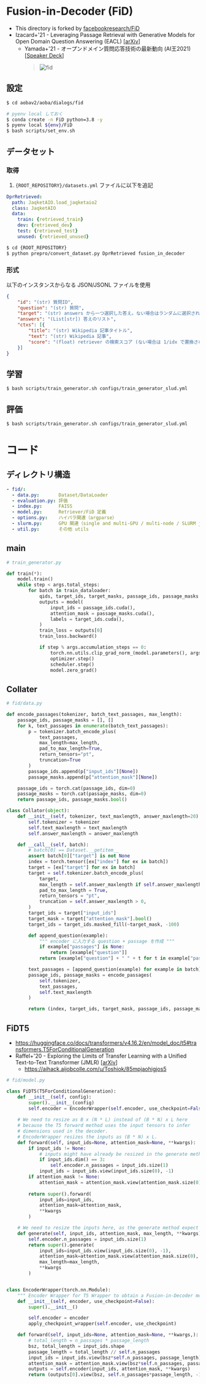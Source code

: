 # Fusion-in-Decoder (FiD)

- This directory is forked by [facebookresearch/FiD](https://github.com/facebookresearch/FiD)
- Izacard+'21 - Leveraging Passage Retrieval with Generative Models for Open Domain Question Answering (EACL) [[arXiv](https://arxiv.org/abs/2007.01282)]
  - Yamada+'21 - オープンドメイン質問応答技術の最新動向 (AI王2021) [[Speaker Deck](https://speakerdeck.com/ikuyamada/opundomeinzhi-wen-ying-da-ji-shu-falsezui-xin-dong-xiang?slide=39)]
    > <img src="https://i.gyazo.com/f8771cde1ad3322d59d31ea8c11c6f02.png" alt="fid" title="fusion-in-decoder">


## 設定

```bash
$ cd aobav2/aoba/dialogs/fid

# pyenv local しておく
$ conda create -n FiD python=3.8 -y
$ pyenv local ${env}/FiD
$ bash scripts/set_env.sh
```

## データセット

### 取得

1. `{ROOT_REPOSITORY}/datasets.yml` ファイルに以下を追記

```yml
DprRetrieved:
  path: JaqketAIO.load_jaqketaio2
  class: JaqketAIO
  data:
    train: {retrieved_train}
    dev: {retrieved_dev}
    test: {retrieved_test}
    unused: {retrieved_unused}
```

```bash
$ cd {ROOT_REPOSITORY}
$ python prepro/convert_dataset.py DprRetrieved fusion_in_decoder
```

### 形式
以下のインスタンスからなる JSON/JSONL ファイルを使用

```json
{
    "id": "(str) 質問ID",
    "question": "(str) 質問",
    "target": "(str) answers から一つ選択した答え。ない場合はランダムに選択される。",
    "answers": "(List[str]) 答えのリスト",
    "ctxs": [{
        "title": "(str) Wikipedia 記事タイトル",
        "text": "(str) Wikipedia 記事",
        "score": "(float) retriever の検索スコア (ない場合は 1/idx で置換される。generator では使用されない。)"
    }]
}
```

## 学習

```bash
$ bash scripts/train_generator.sh configs/train_generator_slud.yml
```

## 評価

```bash
$ bash scripts/train_generator.sh configs/train_generator_slud.yml
```


# コード

## ディレクトリ構造

```yml
- fid/:
  - data.py:       Dataset/DataLoader
  - evaluation.py: 評価
  - index.py:      FAISS
  - model.py:      Retriever/FiD 定義
  - options.py:    ハイパラ関連（argparse）
  - slurm.py:      GPU 関連（single and multi-GPU / multi-node / SLURM jobs）
  - util.py:       その他 utils
```

## main

```python
# train_generator.py

def train(*):
    model.train()
    while step < args.total_steps:
        for batch in train_dataloader:
            qids, target_ids, target_masks, passage_ids, passage_masks = batch
            outputs = model(
                input_ids = passage_ids.cuda(),
                attention_mask = passage_masks.cuda(),
                labels = target_ids.cuda(),
            )
            train_loss = outputs[0]
            train_loss.backward()

            if step % args.accumulation_steps == 0:
                torch.nn.utils.clip_grad_norm_(model.parameters(), args.clip)
                optimizer.step()
                scheduler.step()
                model.zero_grad()
```

## Collater

```python
# fid/data.py

def encode_passages(tokenizer, batch_text_passages, max_length):
    passage_ids, passage_masks = [], []
    for k, text_passages in enumerate(batch_text_passages):
        p = tokenizer.batch_encode_plus(
            text_passages,
            max_length=max_length,
            pad_to_max_length=True,
            return_tensors="pt",
            truncation=True
        )
        passage_ids.append(p["input_ids"][None])
        passage_masks.append(p["attention_mask"][None])

    passage_ids = torch.cat(passage_ids, dim=0)
    passage_masks = torch.cat(passage_masks, dim=0)
    return passage_ids, passage_masks.bool()

class Collator(object):
    def __init__(self, tokenizer, text_maxlength, answer_maxlength=20):
        self.tokenizer = tokenizer
        self.text_maxlength = text_maxlength
        self.answer_maxlength = answer_maxlength

    def __call__(self, batch):
        # batch[0] == Dataset.__getitem__
        assert batch[0]["target"] is not None
        index = torch.tensor([ex["index"] for ex in batch])
        target = [ex["target"] for ex in batch]
        target = self.tokenizer.batch_encode_plus(
            target,
            max_length = self.answer_maxlength if self.answer_maxlength > 0 else None,
            pad_to_max_length = True,
            return_tensors = "pt",
            truncation = self.answer_maxlength > 0,
        )
        target_ids = target["input_ids"]
        target_mask = target["attention_mask"].bool()
        target_ids = target_ids.masked_fill(~target_mask, -100)

        def append_question(example):
            """ encoder に入力する question + passage を作成 """
            if example["passages"] is None:
                return [example["question"]]
            return [example["question"] + " " + t for t in example["passages"]]

        text_passages = [append_question(example) for example in batch]
        passage_ids, passage_masks = encode_passages(
            self.tokenizer,
            text_passages,
            self.text_maxlength
        )

        return (index, target_ids, target_mask, passage_ids, passage_masks)
```

## FiDT5
- https://huggingface.co/docs/transformers/v4.16.2/en/model_doc/t5#transformers.T5ForConditionalGeneration
- Raffel+'20 - Exploring the Limits of Transfer Learning with a Unified Text-to-Text Transformer (JMLR) [[arXiv](https://arxiv.org/abs/1910.10683)]
  - https://aihack.aijobcolle.com/u/Toshiok/85mpjaohigjos5

```python
# fid/model.py

class FiDT5(T5ForConditionalGeneration):
    def __init__(self, config):
        super().__init__(config)
        self.encoder = EncoderWrapper(self.encoder, use_checkpoint=False)
        
    # We need to resize as B x (N * L) instead of (B * N) x L here
    # because the T5 forward method uses the input tensors to infer
    # dimensions used in the decoder.
    # EncoderWrapper resizes the inputs as (B * N) x L.
    def forward(self, input_ids=None, attention_mask=None, **kwargs):
        if input_ids != None:
            # inputs might have already be resized in the generate method
            if input_ids.dim() == 3:
                self.encoder.n_passages = input_ids.size(1)
            input_ids = input_ids.view(input_ids.size(0), -1)
        if attention_mask != None:
            attention_mask = attention_mask.view(attention_mask.size(0), -1)
        
        return super().forward(
            input_ids=input_ids,
            attention_mask=attention_mask,
            **kwargs
        )

    # We need to resize the inputs here, as the generate method expect 2D tensors
    def generate(self, input_ids, attention_mask, max_length, **kwargs):
        self.encoder.n_passages = input_ids.size(1)
        return super().generate(
            input_ids=input_ids.view(input_ids.size(0), -1),
            attention_mask=attention_mask.view(attention_mask.size(0), -1),
            max_length=max_length,
            **kwargs
        )


class EncoderWrapper(torch.nn.Module):
    """ Encoder Wrapper for T5 Wrapper to obtain a Fusion-in-Decoder model. """
    def __init__(self, encoder, use_checkpoint=False):
        super().__init__()

        self.encoder = encoder
        apply_checkpoint_wrapper(self.encoder, use_checkpoint)

    def forward(self, input_ids=None, attention_mask=None, **kwargs,):
        # total_length = n_passages * passage_length
        bsz, total_length = input_ids.shape
        passage_length = total_length // self.n_passages
        input_ids = input_ids.view(bsz*self.n_passages, passage_length)
        attention_mask = attention_mask.view(bsz*self.n_passages, passage_length)
        outputs = self.encoder(input_ids, attention_mask, **kwargs)
        return (outputs[0].view(bsz, self.n_passages*passage_length, -1), ) + outputs[1:]
```
